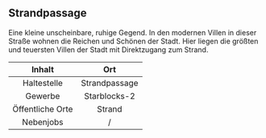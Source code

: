 ## Strandpassage

Eine kleine unscheinbare, ruhige Gegend. In den modernen Villen in dieser Straße wohnen die Reichen und Schönen der Stadt. Hier liegen die größten und teuersten Villen der Stadt mit Direktzugang zum Strand.

| Inhalt | Ort |
| :-: | :-: |
| Haltestelle | Strandpassage |
| Gewerbe | Starblocks-2 |
| Öffentliche Orte | Strand |
| Nebenjobs | / |
